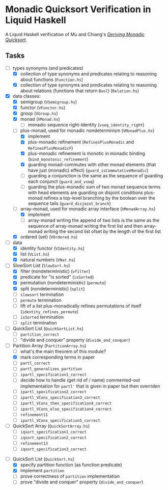 # Monadic Quicksort Verification in Liquid Haskell

A Liquid Haskell verification of Mu and Chiang's _[Deriving Monadic
Quicksort][mu s, chiang t - declarative pearl- deriving monadic quicksort]_.

## Tasks

- [ ] types synonyms (and predicates)
  - [x] collection of type synonyms and predicates relating to reasoning about
        functions (`Function.hs`)
  - [x] collection of type synonyms and predicates relating to reasoning about
        relations (functions that return `Bool`) (`Relation.hs`)
- [x] data classes:
  - [x] semigroup (`VSemigroup.hs`)
  - [x] functor (`VFunctor.hs`)
  - [x] group (`VGroup.hs`)
  - [x] monad (`VMonad.hs`)
    - [ ] monadic sequence right-identity (`vseq_identity_right`)
  - [ ] plus-monad, used for monadic nondeterminism (`VMonadPlus.hs`)
    - [x] implement
    - [x] plus-monadic refinement (`RefinesPlusMonadic` and
          `RefinesPlusMonadicF`)
    - [x] plus-monadic refinement is monotic in monadic binding
          (`bind_monotonic_refinement`)
    - [x] guarding monad-commutes with other monad elements (that have just
          (monadic) effect) (`guard_isCommutativeMonadic`)
    - [ ] guarding a conjunction is the same as the sequence of guarding each
          conjunct (`guard_and_vseq`)
    - [ ] guarding the plus-monadic sum of two monad sequence terms with head
          elements are guarding on disjoint conditions plus-monad refines a
          top-level branching by the boolean over the sequence tails
          (`guard_disjoint_branch`)
  - [ ] array-monad, used for monadic array interface (`VMonadArray.hs`)
    - [x] implement
    - [ ] array-monad writing the append of two lists is the same as the
          sequence of array-monad writing the first list and then array-monad
          writing the second list ofset by the length of the first list
  - [x] ordered (set) (`VOrdered.hs`)
- [ ] data
  - [x] identity functor (`VIdentity.hs`)
  - [x] list (`VList.hs`)
  - [x] natural numbers (`VNat.hs`)
- [ ] SlowSort List (`SlowSort.hs`)
  - [x] filter (nondeterministic) (`vfilter`)
  - [x] predicate for "is sorted" (`isSorted`)
  - [x] permutation (nondeterministic) (`permute`)
  - [x] split (nondeterministic) (`split`)
  - [ ] `slowsort` termination
  - [ ] `permute` termination
  - [ ] lift of a list plus-monadically refines permutations of itself
        (`identity_refines_permute`)
  - [ ] `isSorted` termination
  - [ ] `split` termination
- [ ] QuickSort List (`QuickSortList.hs`)
  - [ ] `partition_correct`
  - [ ] "divide and conquer" property (`divide_and_conquer`)
- [ ] Partition Array (`PartitionArray.hs`)
  - [ ] what's the main theorem of this module?
  - [x] mark corresponding terms in paper
  - [ ] `partl_correct`
  - [ ] `partl_generalizes_partition`
  - [ ] `ipartl_specification1_correct`
  - [ ] decide how to handle (get rid of / name) commented-out implementation
        for `partl'` that is given in paper but then overriden
  - [ ] `ipartl_specification2_correct`
  - [ ] `ipartl_VCons_specification3_correct`
  - [ ] `ipartl_VCons_then_specification4_correct`
  - [ ] `ipartl_VCons_else_specification4_correct`
  - [ ] `refinement11`
  - [ ] `ipartl_VCons_specification5_correct`
- [ ] QuickSort Array (`QuickSortArray.hs`)
  - [ ] `iqsort_specification1_correct`
  - [ ] `iqsort_specification2_correct`
  - [ ] `refinement13`
  - [ ] `iqsort_specification3_correct`

<!-- old -->

- [ ] QuickSort List (`QuickSort.hs`)
  - [x] specify partition function (as function predicate)
  - [x] implement `partition`
  - [ ] prove correctness of `partition` implementation
  - [ ] prove "divide and conquer" property (`divide_and_conquer`)

<!-- References -->

[mu s, chiang t - declarative pearl- deriving monadic quicksort]:
  https://scm.iis.sinica.edu.tw/pub/2020-monadic-sort.pdf
